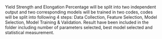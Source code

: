 Yield Strength and Elongation Percentage will be split into two independent output and two corresponding models will be trained in two codes, codes will be split into following 4 steps: Data Collection, Feature Selection, Model Selection, Model Training & Validation.  Result have been included in the folder including number of parameters selected, best model selected and statistical measurement.
